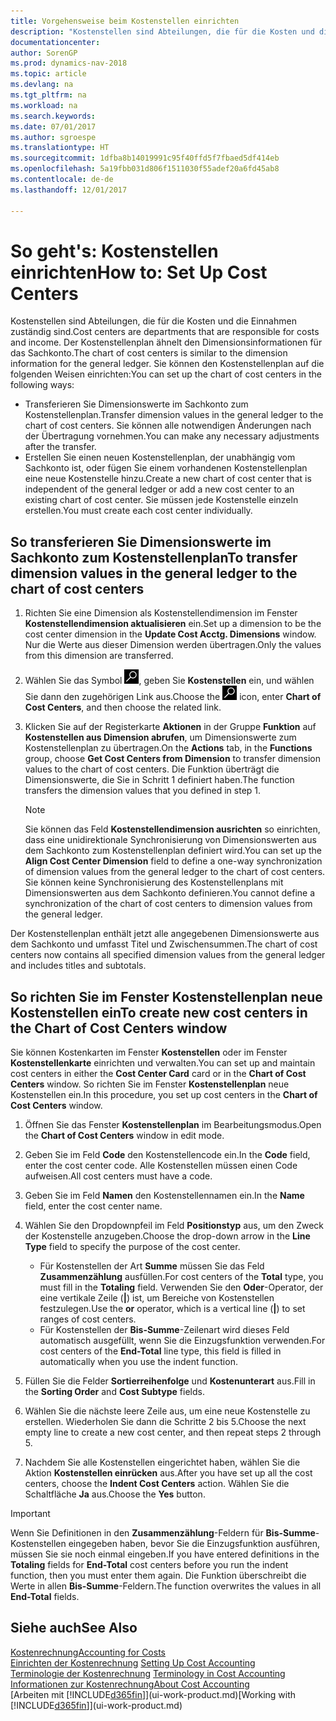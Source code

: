 ```yaml
---
title: Vorgehensweise beim Kostenstellen einrichten
description: "Kostenstellen sind Abteilungen, die für die Kosten und die Einnahmen zuständig sind. Der Kostenstellenplan ähnelt den Dimensionsinformationen für das Sachkonto."
documentationcenter: 
author: SorenGP
ms.prod: dynamics-nav-2018
ms.topic: article
ms.devlang: na
ms.tgt_pltfrm: na
ms.workload: na
ms.search.keywords: 
ms.date: 07/01/2017
ms.author: sgroespe
ms.translationtype: HT
ms.sourcegitcommit: 1dfba8b14019991c95f40ffd5f7fbaed5df414eb
ms.openlocfilehash: 5a19fbb031d806f1511030f55adef20a6fd45ab8
ms.contentlocale: de-de
ms.lasthandoff: 12/01/2017

---
```

# <a name="how-to-set-up-cost-centers"></a><span data-ttu-id="11e50-104">So geht's: Kostenstellen einrichten</span><span class="sxs-lookup"><span data-stu-id="11e50-104">How to: Set Up Cost Centers</span></span>
<span data-ttu-id="11e50-105">Kostenstellen sind Abteilungen, die für die Kosten und die Einnahmen zuständig sind.</span><span class="sxs-lookup"><span data-stu-id="11e50-105">Cost centers are departments that are responsible for costs and income.</span></span> <span data-ttu-id="11e50-106">Der Kostenstellenplan ähnelt den Dimensionsinformationen für das Sachkonto.</span><span class="sxs-lookup"><span data-stu-id="11e50-106">The chart of cost centers is similar to the dimension information for the general ledger.</span></span> <span data-ttu-id="11e50-107">Sie können den Kostenstellenplan auf die folgenden Weisen einrichten:</span><span class="sxs-lookup"><span data-stu-id="11e50-107">You can set up the chart of cost centers in the following ways:</span></span>  

-   <span data-ttu-id="11e50-108">Transferieren Sie Dimensionswerte im Sachkonto zum Kostenstellenplan.</span><span class="sxs-lookup"><span data-stu-id="11e50-108">Transfer dimension values in the general ledger to the chart of cost centers.</span></span> <span data-ttu-id="11e50-109">Sie können alle notwendigen Änderungen nach der Übertragung vornehmen.</span><span class="sxs-lookup"><span data-stu-id="11e50-109">You can make any necessary adjustments after the transfer.</span></span>  
-   <span data-ttu-id="11e50-110">Erstellen Sie einen neuen Kostenstellenplan, der unabhängig vom Sachkonto ist, oder fügen Sie einem vorhandenen Kostenstellenplan eine neue Kostenstelle hinzu.</span><span class="sxs-lookup"><span data-stu-id="11e50-110">Create a new chart of cost center that is independent of the general ledger or add a new cost center to an existing chart of cost center.</span></span> <span data-ttu-id="11e50-111">Sie müssen jede Kostenstelle einzeln erstellen.</span><span class="sxs-lookup"><span data-stu-id="11e50-111">You must create each cost center individually.</span></span>  

## <a name="to-transfer-dimension-values-in-the-general-ledger-to-the-chart-of-cost-centers"></a><span data-ttu-id="11e50-112">So transferieren Sie Dimensionswerte im Sachkonto zum Kostenstellenplan</span><span class="sxs-lookup"><span data-stu-id="11e50-112">To transfer dimension values in the general ledger to the chart of cost centers</span></span>  
1.  <span data-ttu-id="11e50-113">Richten Sie eine Dimension als Kostenstellendimension im Fenster **Kostenstellendimension aktualisieren** ein.</span><span class="sxs-lookup"><span data-stu-id="11e50-113">Set up a dimension to be the cost center dimension in the **Update Cost Acctg. Dimensions** window.</span></span> <span data-ttu-id="11e50-114">Nur die Werte aus dieser Dimension werden übertragen.</span><span class="sxs-lookup"><span data-stu-id="11e50-114">Only the values from this dimension are transferred.</span></span>  
2.  <span data-ttu-id="11e50-115">Wählen Sie das Symbol ![Nach Seite oder Bericht suchen](media/ui-search/search_small.png "Symbol Nach Seite oder Bericht suchen"), geben Sie **Kostenstellen** ein, und wählen Sie dann den zugehörigen Link aus.</span><span class="sxs-lookup"><span data-stu-id="11e50-115">Choose the ![Search for Page or Report](media/ui-search/search_small.png "Search for Page or Report icon") icon, enter **Chart of Cost Centers**, and then choose the related link.</span></span>  
3.  <span data-ttu-id="11e50-116">Klicken Sie auf der Registerkarte **Aktionen** in der Gruppe **Funktion** auf **Kostenstellen aus Dimension abrufen**, um Dimensionswerte zum Kostenstellenplan zu übertragen.</span><span class="sxs-lookup"><span data-stu-id="11e50-116">On the **Actions** tab, in the **Functions** group, choose **Get Cost Centers from Dimension** to transfer dimension values to the chart of cost centers.</span></span> <span data-ttu-id="11e50-117">Die Funktion überträgt die Dimensionswerte, die Sie in Schritt 1 definiert haben.</span><span class="sxs-lookup"><span data-stu-id="11e50-117">The function transfers the dimension values that you defined in step 1.</span></span>  

    > [!NOTE]  
    >  <span data-ttu-id="11e50-118">Sie können das Feld **Kostenstellendimension ausrichten** so einrichten, dass eine unidirektionale Synchronisierung von Dimensionswerten aus dem Sachkonto zum Kostenstellenplan definiert wird.</span><span class="sxs-lookup"><span data-stu-id="11e50-118">You can set up the **Align Cost Center Dimension**  field to define a one-way synchronization of dimension values from the general ledger to the chart of cost centers.</span></span> <span data-ttu-id="11e50-119">Sie können keine Synchronisierung des Kostenstellenplans mit Dimensionswerten aus dem Sachkonto definieren.</span><span class="sxs-lookup"><span data-stu-id="11e50-119">You cannot define a synchronization of the chart of cost centers to dimension values from the general ledger.</span></span>  

<span data-ttu-id="11e50-120">Der Kostenstellenplan enthält jetzt alle angegebenen Dimensionswerte aus dem Sachkonto und umfasst Titel und Zwischensummen.</span><span class="sxs-lookup"><span data-stu-id="11e50-120">The chart of cost centers now contains all specified dimension values from the general ledger and includes titles and subtotals.</span></span>  

## <a name="to-create-new-cost-centers-in-the-chart-of-cost-centers-window"></a><span data-ttu-id="11e50-121">So richten Sie im Fenster Kostenstellenplan neue Kostenstellen ein</span><span class="sxs-lookup"><span data-stu-id="11e50-121">To create new cost centers in the Chart of Cost Centers window</span></span>  
<span data-ttu-id="11e50-122">Sie können Kostenkarten im Fenster **Kostenstellen** oder im Fenster **Kostenstellenkarte** einrichten und verwalten.</span><span class="sxs-lookup"><span data-stu-id="11e50-122">You can set up and maintain cost centers in either the **Cost Center Card** card or in the **Chart of Cost Centers** window.</span></span> <span data-ttu-id="11e50-123">So richten Sie im Fenster **Kostenstellenplan** neue Kostenstellen ein.</span><span class="sxs-lookup"><span data-stu-id="11e50-123">In this procedure, you set up cost centers in the **Chart of Cost Centers** window.</span></span>  

1. <span data-ttu-id="11e50-124">Öffnen Sie das Fenster **Kostenstellenplan** im Bearbeitungsmodus.</span><span class="sxs-lookup"><span data-stu-id="11e50-124">Open the **Chart of Cost Centers** window in edit mode.</span></span>  
2. <span data-ttu-id="11e50-125">Geben Sie im Feld **Code** den Kostenstellencode ein.</span><span class="sxs-lookup"><span data-stu-id="11e50-125">In the **Code** field, enter the cost center code.</span></span> <span data-ttu-id="11e50-126">Alle Kostenstellen müssen einen Code aufweisen.</span><span class="sxs-lookup"><span data-stu-id="11e50-126">All cost centers must have a code.</span></span>  
3. <span data-ttu-id="11e50-127">Geben Sie im Feld **Namen** den Kostenstellennamen ein.</span><span class="sxs-lookup"><span data-stu-id="11e50-127">In the **Name** field, enter the cost center name.</span></span>  
4. <span data-ttu-id="11e50-128">Wählen Sie den Dropdownpfeil im Feld **Positionstyp** aus, um den Zweck der Kostenstelle anzugeben.</span><span class="sxs-lookup"><span data-stu-id="11e50-128">Choose the drop-down arrow in the **Line Type** field to specify the purpose of the cost center.</span></span>  

    - <span data-ttu-id="11e50-129">Für Kostenstellen der Art **Summe** müssen Sie das Feld **Zusammenzählung** ausfüllen.</span><span class="sxs-lookup"><span data-stu-id="11e50-129">For cost centers of the **Total** type, you must fill in the **Totaling** field.</span></span> <span data-ttu-id="11e50-130">Verwenden Sie den **Oder**-Operator, der eine vertikale Zeile (**&#124;**) ist, um Bereiche von Kostenstellen festzulegen.</span><span class="sxs-lookup"><span data-stu-id="11e50-130">Use the **or** operator, which is a vertical line (**&#124;**) to set ranges of cost centers.</span></span>  
    - <span data-ttu-id="11e50-131">Für Kostenstellen der **Bis-Summe**-Zeilenart wird dieses Feld automatisch ausgefüllt, wenn Sie die Einzugsfunktion verwenden.</span><span class="sxs-lookup"><span data-stu-id="11e50-131">For cost centers of the **End-Total** line type, this field is filled in automatically when you use the indent function.</span></span>  
5.  <span data-ttu-id="11e50-132">Füllen Sie die Felder **Sortierreihenfolge** und **Kostenunterart** aus.</span><span class="sxs-lookup"><span data-stu-id="11e50-132">Fill in the **Sorting Order** and **Cost Subtype** fields.</span></span>  
6.  <span data-ttu-id="11e50-133">Wählen Sie die nächste leere Zeile aus, um eine neue Kostenstelle zu erstellen. Wiederholen Sie dann die Schritte 2 bis 5.</span><span class="sxs-lookup"><span data-stu-id="11e50-133">Choose the next empty line to create a new cost center, and then repeat steps 2 through 5.</span></span>  
7.  <span data-ttu-id="11e50-134">Nachdem Sie alle Kostenstellen eingerichtet haben, wählen Sie die Aktion **Kostenstellen einrücken** aus.</span><span class="sxs-lookup"><span data-stu-id="11e50-134">After you have set up all the cost centers, choose the **Indent Cost Centers** action.</span></span> <span data-ttu-id="11e50-135">Wählen Sie die Schaltfläche **Ja** aus.</span><span class="sxs-lookup"><span data-stu-id="11e50-135">Choose the **Yes** button.</span></span>  

> [!IMPORTANT]  
>  <span data-ttu-id="11e50-136">Wenn Sie Definitionen in den **Zusammenzählung**-Feldern für **Bis-Summe**-Kostenstellen eingegeben haben, bevor Sie die Einzugsfunktion ausführen, müssen Sie sie noch einmal eingeben.</span><span class="sxs-lookup"><span data-stu-id="11e50-136">If you have entered definitions in the **Totaling** fields for **End-Total** cost centers before you run the indent function, then you must enter them again.</span></span> <span data-ttu-id="11e50-137">Die Funktion überschreibt die Werte in allen **Bis-Summe**-Feldern.</span><span class="sxs-lookup"><span data-stu-id="11e50-137">The function overwrites the values in all **End-Total** fields.</span></span>  

## <a name="see-also"></a><span data-ttu-id="11e50-138">Siehe auch</span><span class="sxs-lookup"><span data-stu-id="11e50-138">See Also</span></span>  
[<span data-ttu-id="11e50-139">Kostenrechnung</span><span class="sxs-lookup"><span data-stu-id="11e50-139">Accounting for Costs</span></span>](finance-manage-cost-accounting.md)  
<span data-ttu-id="11e50-140">[Einrichten der Kostenrechnung](finance-set-up-cost-accounting.md) </span><span class="sxs-lookup"><span data-stu-id="11e50-140">[Setting Up Cost Accounting](finance-set-up-cost-accounting.md) </span></span>  
<span data-ttu-id="11e50-141">[Terminologie der Kostenrechnung](finance-terminology-in-cost-accounting.md) </span><span class="sxs-lookup"><span data-stu-id="11e50-141">[Terminology in Cost Accounting](finance-terminology-in-cost-accounting.md) </span></span>  
[<span data-ttu-id="11e50-142">Informationen zur Kostenrechnung</span><span class="sxs-lookup"><span data-stu-id="11e50-142">About Cost Accounting</span></span>](finance-about-cost-accounting.md)  
<span data-ttu-id="11e50-143">[Arbeiten mit [!INCLUDE[d365fin](includes/d365fin_md.md)]](ui-work-product.md)</span><span class="sxs-lookup"><span data-stu-id="11e50-143">[Working with [!INCLUDE[d365fin](includes/d365fin_md.md)]](ui-work-product.md)</span></span>

